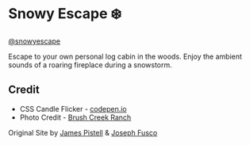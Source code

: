 # Snowy Escape :snowflake:

[@snowyescape](http://twitter.com/snowyescape)

Escape to your own personal log cabin in the woods. Enjoy the ambient sounds of a roaring fireplace during a snowstorm.

## Credit

+ CSS Candle Flicker - [codepen.io](http://codepen.io/fusco/pen/NPxzPV)
+ Photo Credit - [Brush Creek Ranch](http://www.brushcreekranch.com/)

Original Site by [James Pistell](https://www.linkedin.com/in/jamespistell) & [Joseph Fusco](http://github.com/josephfusco)
